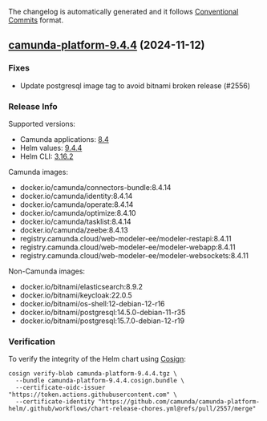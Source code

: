 The changelog is automatically generated and it follows [Conventional Commits](https://www.conventionalcommits.org/en/v1.0.0/) format.

## [camunda-platform-9.4.4](https://github.com/camunda/camunda-platform-helm/releases/tag/camunda-platform-9.4.4) (2024-11-12)

### Fixes

- Update postgresql image tag to avoid bitnami broken release (#2556)

<!-- generated by git-cliff -->
### Release Info

Supported versions:

- Camunda applications: [8.4](https://github.com/camunda/camunda-platform/releases?q=tag%3A8.4&expanded=true)
- Helm values: [9.4.4](https://artifacthub.io/packages/helm/camunda/camunda-platform/9.4.4#parameters)
- Helm CLI: [3.16.2](https://github.com/helm/helm/releases/tag/v3.16.2)

Camunda images:

- docker.io/camunda/connectors-bundle:8.4.14
- docker.io/camunda/identity:8.4.14
- docker.io/camunda/operate:8.4.14
- docker.io/camunda/optimize:8.4.10
- docker.io/camunda/tasklist:8.4.14
- docker.io/camunda/zeebe:8.4.13
- registry.camunda.cloud/web-modeler-ee/modeler-restapi:8.4.11
- registry.camunda.cloud/web-modeler-ee/modeler-webapp:8.4.11
- registry.camunda.cloud/web-modeler-ee/modeler-websockets:8.4.11

Non-Camunda images:

- docker.io/bitnami/elasticsearch:8.9.2
- docker.io/bitnami/keycloak:22.0.5
- docker.io/bitnami/os-shell:12-debian-12-r16
- docker.io/bitnami/postgresql:14.5.0-debian-11-r35
- docker.io/bitnami/postgresql:15.7.0-debian-12-r19

### Verification

To verify the integrity of the Helm chart using [Cosign](https://docs.sigstore.dev/signing/quickstart/):

```shell
cosign verify-blob camunda-platform-9.4.4.tgz \
  --bundle camunda-platform-9.4.4.cosign.bundle \
  --certificate-oidc-issuer "https://token.actions.githubusercontent.com" \
  --certificate-identity "https://github.com/camunda/camunda-platform-helm/.github/workflows/chart-release-chores.yml@refs/pull/2557/merge"
```
